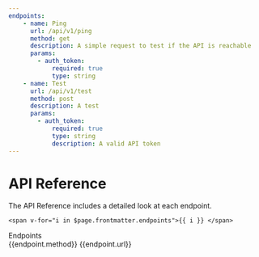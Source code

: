 ```yaml
---
endpoints:
    - name: Ping
      url: /api/v1/ping
      method: get
      description: A simple request to test if the API is reachable
      params:
        - auth_token:
            required: true
            type: string
    - name: Test
      url: /api/v1/test
      method: post
      description: A test
      params:
        - auth_token:
            required: true
            type: string
            description: A valid API token
---
```


# API Reference

The API Reference includes a detailed look at each endpoint.

```
<span v-for="i in $page.frontmatter.endpoints">{{ i }} </span>
```

<div class="endpoints language-">
    <div class="header">Endpoints</div>
    <div class="content">
        <div v-for="endpoint in $page.frontmatter.endpoints" class="endpoint">
            <span class="method" :class="endpoint.method">{{endpoint.method}}</span>
            <span class="url">{{endpoint.url}}</span>
        </div>
    </div>
</div>

